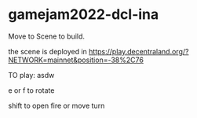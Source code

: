 # gamejam2022-dcl-ina


Move to Scene to build.

the scene is deployed in https://play.decentraland.org/?NETWORK=mainnet&position=-38%2C76

TO play:
asdw

e or f to rotate

shift to open fire or move turn
